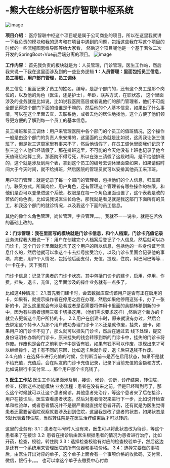 # -熊大在线分析医疗智联中枢系统

![image](https://github.com/user-attachments/assets/27323dc1-0811-4466-b817-0bc8072d6038)

**项目介绍**：
医疗智联中枢这个项目呢是属于公司商业的项目，所以在这里我就讲一下我负责的模块和我的思考和在项目中遇到的问题，包括这些我在写这个项目的时候的一些流程图思维导图等给大家看，
然后这个项目呢他是一个基于若依二次开发的SpringBoot+Vue前后端分离的项目。
![image](https://github.com/user-attachments/assets/4f212418-af2f-499b-8764-1ac6f049e821)


**工作内容**：
首先我负责的板块就是为：人员管理，门诊管理，医生工作站，然后我来说一下我在这里面涉及到的一些业务逻辑
**1：人员管理：里面包括员工信息，员工排班，用户部门管理，员工调休**

员工信息：里面记录了员工的姓名，编号，是那个部门的，还有这个员工是那个岗位的，以及他的角色（医生，还是护士），年龄，联系方式，在职状态，
这个里面涉及的业务就是比如说，比如说我医院高层或者说他们的部门管理者，他们不可能全部记得这个部门下面的谁谁是干嘛的，然后他的个人基本信息，如果出了什么事情，可以在这个里面去查，去联系他，或者去他的居住地找他，这个方便了他们领导更方便的了解到每一个员工的基本信息。

员工排班和员工调休：用户来管理医院中各个部门的个员工的值班情况，这个操作一般是由这个部门的负责人来安排的，这里面的业务就是比如说，这周我让张三值班了，但是张三这周家里有事来不了，然后他请假了，在员工调休里面我们记录了张三这个人他已经请假了，那在排班这里，不可能的今天他没有上班也记录了他今天值班给他算工资，那医院不得亏死，所以在张三请假了这段时间，是不给他排班的，这个就是涉及到两个表，拿到这个员工的编号去调休里面查如果，如果请假时间大于今天时间，就不给排班，然后医院的管理员就可以安排其他员工来顶班。

用户部门管理：就是记录了每一个部门的管理者，包括他们的个人信息，归属部门，联系方式，所属岗位，用户角色，还有管理这个管理者有哪些操作的权限，和他们是否可以登录进这个系统，权限是在每一个角色里面设置了，这个表我是改的若依的角色表，比如说我说医生长角色，那我就是看见就是我这部门下面所有的员工，和我这个部门的就诊情况，以及我这个下面的员工信息。

其他的像什么角色管理，岗位管理，字典管理。。。。我就不一一说啦，就是在若依的基础上改的。


**2：门诊管理：我在里面写的模块就是门诊卡信息，和个人档案，门诊卡充值记录**
业务流程我大概说一下：用户在创建完个人档案后登记了个人信息，然后就可以办门诊卡，这个门诊卡里面就包含了这个用户的所以信息，包括他的一些身份证号信息什么的，然后他就可以拿这个卡去挂号接受治疗，以及门诊卡里面会记录他的事项，病史，用户个人情况，包括他后面支付，充值，提现，住院，阿巴阿巴等等...(一卡在手，天下我有)

门诊卡信息：记录了患者的门诊卡状态，其中包括门诊卡的建卡，启用，停用，作费，挂失，退卡，充值，这里面涉及的操作业务就有一点多了，

比如这4种情况：
2.1.首先我们建卡时，会去数据库查询该用户是否有正在启用的卡，如果有，就提示操作者在停用之后在办理，然后如果他停用这张卡，办了一张新的卡，那么这里就会有涉及看或者是否需要将停用卡里面的余额转移到新的卡中，因为有些患者想两三张卡切换这用，（他们需求要求这样）,然后这个新办的卡就会去更新这个用户所持的卡。
2.2.用户在创建卡时，原来就没有办过，然后会去绑定这个持卡人为那个用户成功办理门诊卡
2.3.还是就作废，挂失，退卡，如果用户的门诊卡不见了，那么就可以挂失门诊卡，然后在通过去 线下处理，提交身份证明补办新的门诊卡，原来挂失的钱会转移到新的门诊卡中，挂失的门诊卡将作废。作废也是会在之前判断卡中是否有钱，如果有钱不可以作废，提现出来才可以继续操作，退卡有不同的原因，比如退卡后就作废，退卡后只退钱不作废。
2.4.充值：在选择卡进行充值的时候，会判断当前卡是否在启用状态，如果不是就不给充值，充值后，会在队友的门诊卡充值记录，记录下当前充值的金额和方式，比如说银行卡支付宝...，那个用户那个卡充钱了。


**3.医生工作站**
医生工作站里面涉及到，接诊，候诊，诊断，诊疗结束，转住院，检查，校验这些功能模块
业务流程：患者在没有来之前，但是已经叫到号了，那么这个时候就可以让这个患者候诊，其他患者先治疗，等这个患者来了后在接诊，用户在接诊后，医生查看患者状态，然后对患者情况来进行下一步，比如说开检查单和检验单，或者患者情况并不是很严重就直接给患者开药，还有就是为医生觉得患者还需要留着院观察就要涉及到到住院，这里我是改了患者的状态，如果状态是5就代表着转住院，当然转住院是在医生治疗结束后才可以转的。

这里的业务有:
  3.1：患者在叫号时人没有来，医生可以将此状态改为待诊，等这个患者来了在接诊
  3.2: 患者在接诊后由医生根据患者的情况为患者进行治疗，比如开药，检查，校验，转住院
  3.3：选择检查校验有对应的检查校验单子，然后这边是还有一个系统用来管理医院的所有仪器和事项价格。
  3.4：选择完要做的事项后，由医生开出对应的单子，这个单子上面会有一个事项价格的收款码，支付宝，微信，银行卡。。。
  也可以拿这个单子去缴费中心付款
  







